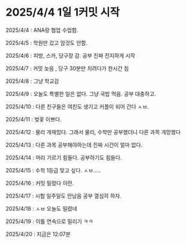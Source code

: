 # 2025/4/4 1일 1커밋 시작
2025/4/4 : ANA랑 협업 수업함.

2025/4/5 : 학원만 갔고 암것도 안함.

2025/4/6 : 피방, 스카, 당구장 감. 공부 진짜 진지하게 시작

2025/4/7 : 커밋 늦음 , 당구 30분만 치려다가 한시간 침

2025/4/8 : 그냥 학교감

2025/4/9 : 오늘도 특별한 일은 없다. 그냥 국밥 먹음. 공부 대충하고.

2025/4/10 : 다른 친구들은 여친도 생기고 커플이 되어 간다 ㅅㅂ.

2025/4/11 : 벚꽃 이쁘다.

2025/4/12 : 물리 개재밌다. 그래서 물리, 수학만 공부했더니 다른 과목 개망했다

2025/4/13 : 다른 과목 공부해야하는데 진짜 시간이 얼마 없다.

2025/4/14 : 머리 기르기 힘들다. 공부하기도 힘들다.

2025/4/15 : 수학 1등급 맞고 싶다. ㅅㅂ.....

2025/4/16 : 커밋 밀렸다 이런.

2025/4/17 : 시험 일주일도 안남음 공부 열심히 하자.

2025/4/18 : ㅅㅂ 오늘도 밀렸네

2025/4/19 : 이틀 연속으로 밀리기 ㅋㅋ

2025/4/20 : 지금은 12:07분


